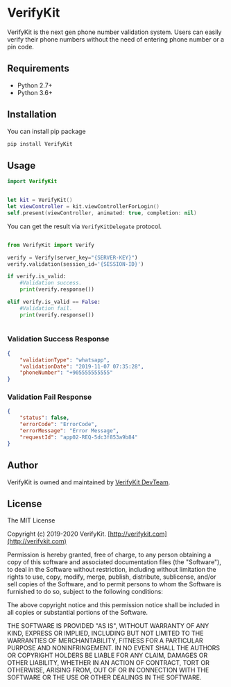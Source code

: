 # VerifyKit

VerifyKit is the next gen phone number validation system. Users can easily verify their  phone numbers without the need of entering phone number or a pin code.

## Requirements

 - Python 2.7+
 - Python 3.6+

## Installation

You can install pip package

```bash
pip install VerifyKit
```


## Usage

```swift
import VerifyKit


let kit = VerifyKit()
let viewController = kit.viewControllerForLogin()
self.present(viewController, animated: true, completion: nil)
```

You can get the result via ```VerifyKitDelegate``` protocol.

```python

from VerifyKit import Verify

verify = Verify(server_key="{SERVER-KEY}")
verify.validation(session_id='{SESSION-ID}')

if verify.is_valid:
    #Validation success.
    print(verify.response())

elif verify.is_valid == False:
    #Validation fail.
    print(verify.response())
 
```

### Validation Success Response
```json
{
    "validationType": "whatsapp",
    "validationDate": "2019-11-07 07:35:28",
    "phoneNumber": "+905555555555"
}
```


### Validation Fail Response
```json
{
    "status": false,
    "errorCode": "ErrorCode",
    "errorMessage": "Error Message",
    "requestId": "app02-REQ-5dc3f853a9b84"
}
```


## Author

VerifyKit is owned and maintained by [VerifyKit DevTeam](mailto:sdk@verifykit.com).


## License

The MIT License

Copyright (c) 2019-2020 VerifyKit. [http://verifykit.com](http://verifykit.com)

Permission is hereby granted, free of charge, to any person obtaining a copy
of this software and associated documentation files (the "Software"), to deal
in the Software without restriction, including without limitation the rights
to use, copy, modify, merge, publish, distribute, sublicense, and/or sell
copies of the Software, and to permit persons to whom the Software is
furnished to do so, subject to the following conditions:

The above copyright notice and this permission notice shall be included in
all copies or substantial portions of the Software.

THE SOFTWARE IS PROVIDED "AS IS", WITHOUT WARRANTY OF ANY KIND, EXPRESS OR
IMPLIED, INCLUDING BUT NOT LIMITED TO THE WARRANTIES OF MERCHANTABILITY,
FITNESS FOR A PARTICULAR PURPOSE AND NONINFRINGEMENT. IN NO EVENT SHALL THE
AUTHORS OR COPYRIGHT HOLDERS BE LIABLE FOR ANY CLAIM, DAMAGES OR OTHER
LIABILITY, WHETHER IN AN ACTION OF CONTRACT, TORT OR OTHERWISE, ARISING FROM,
OUT OF OR IN CONNECTION WITH THE SOFTWARE OR THE USE OR OTHER DEALINGS IN
THE SOFTWARE.

